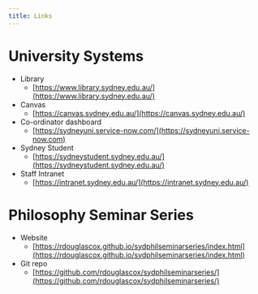 ```yaml
---
title: Links 
--- 
```


# University Systems 

* Library
  * [https://www.library.sydney.edu.au/](https://www.library.sydney.edu.au/) 
* Canvas 
  * [https://canvas.sydney.edu.au/](https://canvas.sydney.edu.au/)
* Co-ordinator dashboard 
  * [https://sydneyuni.service-now.com/](https://sydneyuni.service-now.com)
* Sydney Student 
  * [https://sydneystudent.sydney.edu.au/](https://sydneystudent.sydney.edu.au/)
* Staff Intranet 
  * [https://intranet.sydney.edu.au/](https://intranet.sydney.edu.au/)

# Philosophy Seminar Series 

* Website
  * [https://rdouglascox.github.io/sydphilseminarseries/index.html](https://rdouglascox.github.io/sydphilseminarseries/index.html)
* Git repo 
  * [https://github.com/rdouglascox/sydphilseminarseries/](https://github.com/rdouglascox/sydphilseminarseries/)
